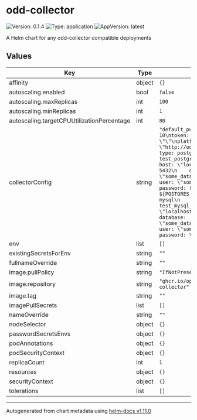# odd-collector

![Version: 0.1.4](https://img.shields.io/badge/Version-0.1.4-informational?style=flat-square) ![Type: application](https://img.shields.io/badge/Type-application-informational?style=flat-square) ![AppVersion: latest](https://img.shields.io/badge/AppVersion-latest-informational?style=flat-square)

A Helm chart for any odd-collector compatible deployments

## Values

| Key | Type | Default | Description |
|-----|------|---------|-------------|
| affinity | object | `{}` |  |
| autoscaling.enabled | bool | `false` |  |
| autoscaling.maxReplicas | int | `100` |  |
| autoscaling.minReplicas | int | `1` |  |
| autoscaling.targetCPUUtilizationPercentage | int | `80` |  |
| collectorConfig | string | `"default_pulling_interval: 10\ntoken: \"\"\nplatform_host_url: \"http://odd\"\nplugins:\n  - type: postgresql\n    name: test_postgresql_collector\n    host: \"localhost\"\n    port: 5432\n    database: \"some_database_name\"\n    user: \"some_user_name\"\n    password: !ENV ${POSTGRES_PASSWORD}\n  - type: mysql\n    name: test_mysql_collector\n    host: \"localhost\"\n    port: 3306\n    database: \"some_database_name\"\n    user: \"some_user_name\"\n    password: \"some_password\"\n"` |  |
| env | list | `[]` |  |
| existingSecretsForEnv | string | `""` |  |
| fullnameOverride | string | `""` |  |
| image.pullPolicy | string | `"IfNotPresent"` |  |
| image.repository | string | `"ghcr.io/opendatadiscovery/odd-collector"` |  |
| image.tag | string | `""` |  |
| imagePullSecrets | list | `[]` |  |
| nameOverride | string | `""` |  |
| nodeSelector | object | `{}` |  |
| passwordSecretsEnvs | object | `{}` |  |
| podAnnotations | object | `{}` |  |
| podSecurityContext | object | `{}` |  |
| replicaCount | int | `1` |  |
| resources | object | `{}` |  |
| securityContext | object | `{}` |  |
| tolerations | list | `[]` |  |

----------------------------------------------
Autogenerated from chart metadata using [helm-docs v1.11.0](https://github.com/norwoodj/helm-docs/releases/v1.11.0)
